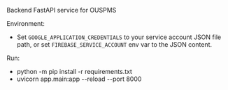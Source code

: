 Backend FastAPI service for OUSPMS

Environment:
- Set `GOOGLE_APPLICATION_CREDENTIALS` to your service account JSON file path, or set `FIREBASE_SERVICE_ACCOUNT` env var to the JSON content.

Run:
- python -m pip install -r requirements.txt
- uvicorn app.main:app --reload --port 8000
